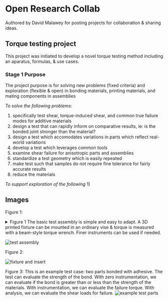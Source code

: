 # Open Research Collab

Authored by David Malawey for posting projects for collaboration & sharing ideas.

## Torque testing project

This project was initiated to develop a novel torque testing method including an aparatus, formulas, & use cases.

### Stage 1 Purpose
The project purpose is for solving new problems (fixed criteria) and exploration (flexible & open) in bonding materials, printing materials, and mating components in assemblies

*To solve the following problems:*
1) specifically test shear, torque-induced shear, and common true failure modes for additive materials
2) design a test that can rapidly inform on comparative results, ie: is the bonded joint stronger than the material?
3) design a test which accomodates variations in parts which reflect real-world variations
5) develop a test which leverages common tools
6) examine shear failure for anisotropic parts and assemblies
7) standardize a test geometry which is easily repeated
8) make test such that samples do not require fine tolerance for fairly accurate results
9) reduce the materials

*To support exploration of the following*
1) 

## Images

Figure 1:
<details>
  <summary> Figure 1 The basic test assembly is simple and easy to adapt.   A 3D printed fixture can be mounted in an ordinary vise & torque is measured with a beam-style torque wrench.  Finer instruments can be used if needed. </summary>
  <img src="https://i.imgur.com/6gJ2nkE.jpeg" width="200" />
  </details>

  ![test assembly](https://i.imgur.com/6gJ2nkE.jpeg)


Figure 2:

![fixture and insert](https://i.imgur.com/m5M9Hzs.jpeg)



Figure 3: 
This is an example test case:  two parts bonded with adhesive.  The test can evaluate the strength of the bond.  With zero instrumentation, we can evaluate if the bond is greater than or less than the strength of the materials.  With instrumentation, we can evaluate the failure torque.  With analysis, we can evaluate the shear loads for failure.
![example test parts](https://i.imgur.com/e5R1IQd.jpeg)
